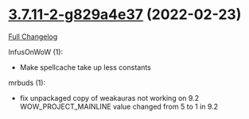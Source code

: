 # [3.7.11-2-g829a4e37](https://github.com/WeakAuras/WeakAuras2/tree/829a4e37cd6650e585c2fd08c3311708f1db6cb5) (2022-02-23)

[Full Changelog](https://github.com/WeakAuras/WeakAuras2/compare/3.7.11...829a4e37cd6650e585c2fd08c3311708f1db6cb5)

InfusOnWoW (1):

- Make spellcache take up less constants

mrbuds (1):

- fix unpackaged copy of weakauras not working on 9.2 WOW_PROJECT_MAINLINE value changed from 5 to 1 in 9.2

